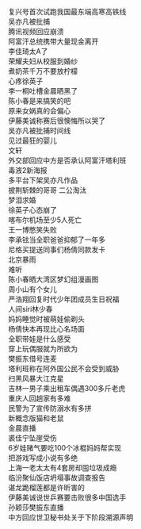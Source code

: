 复兴号首次试跑我国最东端高寒高铁线  
吴亦凡被批捕  
腾讯视频回应崩溃  
阿富汗总统携带大量现金离开  
李佳琦太A了  
荣耀夫妇从校服到婚纱  
煮奶茶千万不要放柠檬  
心疼徐英子  
李一桐吐槽金晨晒黑了  
陈小春是来搞笑的吧  
原来女娲真的会偏心  
伊藤美诚称赛后很懊悔所以哭了  
吴亦凡被批捕时间线  
见过最狂的婴儿  
文轩  
外交部回应中方是否承认阿富汗塔利班  
毒液2新海报  
多平台下架吴亦凡作品  
披荆斩棘的哥哥 二公淘汰  
梦泪求婚  
徐英子心态崩了  
喀布尔机场至少5人死亡  
王一博憋笑失败  
李承铉当全职爸爸抑郁了一年多  
尼格买提送同事们杨倩同款发卡  
北京暴雨  
难听  
陈小春晒大湾区梦幻组漫画图  
周小山有个女儿  
严浩翔回复时代少年团成员生日祝福  
人间siri林少春  
妈妈睡觉时被萌娃偷剃头  
杨倩快本再现比心名场面  
全职带娃是什么感受  
穿上玩偶服就为所欲为  
樊振东借号连麦  
塔利班称在阿外国公民不会受到威胁  
扫黑风暴大江克星  
吉林一男子乘出租车偶遇300多斤老虎  
重庆人回趟家有多难  
民警为了宣传防溺水有多拼  
新概念版猫和老鼠  
金晨直播  
裘佳宁坠崖受伤  
6岁娃赌气要吃100个冰棍妈妈帮实现  
把游戏写成小说有多绝  
上海一老太太有4套房却囤垃圾成瘾  
临汾聚仙饭店坍塌事故调查报告  
谌龙跪榴莲都是许昕害的  
伊藤美诚说世乒赛要击败很多中国选手  
孙颖莎樊振东直播  
中方回应世卫秘书处关于下阶段溯源声明  
